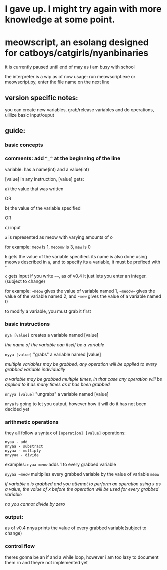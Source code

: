 # I gave up. I might try again with more knowledge at some point.

# meowscript, an esolang designed for catboys/catgirls/nyanbinaries

it is currently paused until end of may as i am busy with school

the interpreter is a wip as of now
usage: run meowscript.exe or meowscript.py, enter the file name on the next line
## version specific notes:
you can create new variables, grab/release variables and do operations, uiilize basic input/ouput
## guide:
### basic concepts
### comments: add `^_^` at the beginning of the line
variable: has a name(int) and a value(int)

[value] in any instruction, [value] gets:

a) the value that was written

OR

b) the value of the variable specified 

OR

c) input

`a` is represented as meow with varying amounts of o

for example: `meow` is 1, `meooow` is 3, `mew` is 0

`b` gets the value of the variable specified. its name is also done using meows described in `a`, and to specify its a variable, it must be prefixed with `~`

`c` gets input if you write `~~`, as of v0.4 it just lets you enter an integer.(subject to change)

for example: `~meow` gives the value of variable named 1, `~meoow~` gives the value of the variable named 2, and `~mew` gives the value of a variable named 0

to modify a variable, you must grab it first

### basic instructions
`nya [value]` creates a variable named [value]

*the name of the variable can itself be a variable*

`nyya [value]` "grabs" a variable named [value]

*multiple variables may be grabbed, any operation will be applied to every grabbed variable individually*

*a variable may be grabbed multiple times, in that case any operation will be applied to it as many times as it has been grabbed*

`nnyya [value]` "ungrabs" a variable named [value]

`nnya` is going to let you output, however how it will do it has not been decided yet

### arithmetic operations

they all follow a syntax of `[operation] [value]`
operations: 
```
nyaa - add
nnyaa - substract
nyyaa - multiply
nnyyaa - divide
```
examples: `nyaa meow` adds 1 to every grabbed variable

`nyyaa ~meow` multiplies every grabbed variable by the value of variable `meow`

*if variable x is grabbed and you attempt to perform an operation using x as a value, the value of x before the operation will be used for every grabbed variable*

*no you cannot divide by zero*
### output: 
as of v0.4 nnya prints the value of every grabbed variable(subject to change)
### control flow
theres gonna be an if and a while loop, however i am too lazy to document them rn and theyre not implemented yet
